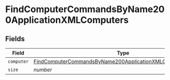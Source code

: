 # FindComputerCommandsByName200ApplicationXMLComputers


## Fields

| Field                                                                                                                                                   | Type                                                                                                                                                    | Required                                                                                                                                                | Description                                                                                                                                             | Example                                                                                                                                                 |
| ------------------------------------------------------------------------------------------------------------------------------------------------------- | ------------------------------------------------------------------------------------------------------------------------------------------------------- | ------------------------------------------------------------------------------------------------------------------------------------------------------- | ------------------------------------------------------------------------------------------------------------------------------------------------------- | ------------------------------------------------------------------------------------------------------------------------------------------------------- |
| `computer`                                                                                                                                              | [FindComputerCommandsByName200ApplicationXMLComputersComputer](../../models/operations/findcomputercommandsbyname200applicationxmlcomputerscomputer.md) | :heavy_minus_sign:                                                                                                                                      | N/A                                                                                                                                                     |                                                                                                                                                         |
| `size`                                                                                                                                                  | *number*                                                                                                                                                | :heavy_minus_sign:                                                                                                                                      | N/A                                                                                                                                                     | 1                                                                                                                                                       |